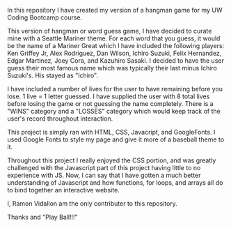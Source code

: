In this repository I have created my version of a hangman game for my UW Coding Bootcamp course.

This version of hangman or word guess game, I have decided to curate mine with a Seattle Mariner theme. For each word that you guess, it would be the name of a Mariner Great which I have included the following players: Ken Griffey Jr, Alex Rodriguez, Dan Wilson, Ichiro Suzuki, Felix Hernandez, Edgar Martinez, Joey Cora, and Kazuhiro Sasaki. I decided to have the user guess their most famous name which was typically their last minus Ichiro Suzuki's. His stayed as "Ichiro".

I have included a number of lives for the user to have remaining before you lose. 1 live = 1 letter guessed. I have supplied the user with 8 total lives before losing the game or not guessing the name completely. There is a "WINS" category and a "LOSSES" category which would keep track of the user's record throughout interaction.

This project is simply ran with HTML, CSS, Javacript, and GoogleFonts. I used Google Fonts to style my page and give it more of a baseball theme to it.

Throughout this project I really enjoyed the CSS portion, and was greatly challenged with the Javascript part of this project having little to no experience with JS. Now, I can say that I have gotten a much better understanding of Javascript and how functions, for loops, and arrays all do to bind together an interactive website.


I, Ramon Vidallon am the only contributer to this repository.

Thanks and "Play Ball!!!"
